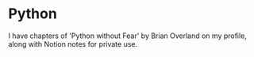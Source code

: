 # Python
I have chapters of 'Python without Fear' by Brian Overland on my profile, along with Notion notes for private use.
